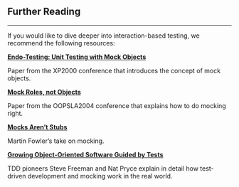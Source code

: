 ## Further Reading
-----

If you would like to dive deeper into interaction-based testing, we recommend the following resources:


**[Endo-Testing: Unit Testing with Mock Objects](http://www.ccs.neu.edu/research/demeter/related-work/extreme-programming/MockObjectsFinal.PDF)**

Paper from the XP2000 conference that introduces the concept of mock objects.

**[Mock Roles, not Objects](http://www.jmock.org/oopsla2004.pdf)**

Paper from the OOPSLA2004 conference that explains how to do mocking right.

**[Mocks Aren’t Stubs](http://martinfowler.com/articles/mocksArentStubs.html)**

Martin Fowler’s take on mocking.

**[Growing Object-Oriented Software Guided by Tests](http://www.growing-object-oriented-software.com/)**

TDD pioneers Steve Freeman and Nat Pryce explain in detail how test-driven development and mocking work in the real world.
